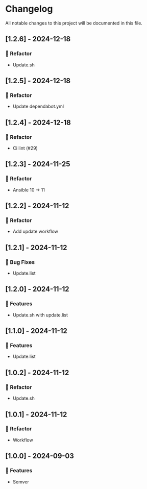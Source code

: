# Changelog

All notable changes to this project will be documented in this file.

## [1.2.6] - 2024-12-18

### 🚜 Refactor

- Update.sh

## [1.2.5] - 2024-12-18

### 🚜 Refactor

- Update dependabot.yml

## [1.2.4] - 2024-12-18

### 🚜 Refactor

- Ci lint (#29)

## [1.2.3] - 2024-11-25

### 🚜 Refactor

- Ansible 10 -> 11

## [1.2.2] - 2024-11-12

### 🚜 Refactor

- Add update workflow

## [1.2.1] - 2024-11-12

### 🐛 Bug Fixes

- Update.list

## [1.2.0] - 2024-11-12

### 🚀 Features

- Update.sh with update.list

## [1.1.0] - 2024-11-12

### 🚀 Features

- Update.list

## [1.0.2] - 2024-11-12

### 🚜 Refactor

- Update.sh

## [1.0.1] - 2024-11-12

### 🚜 Refactor

- Workflow

## [1.0.0] - 2024-09-03

### 🚀 Features

- Semver

<!-- generated by git-cliff -->
